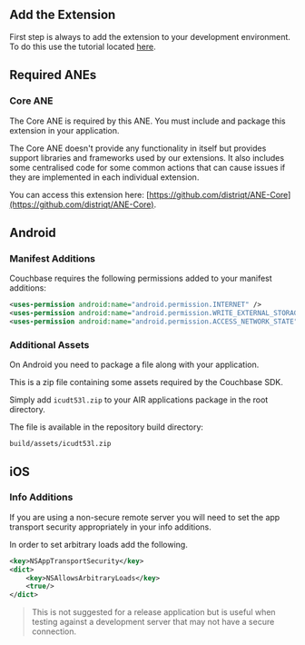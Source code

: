 
## Add the Extension

First step is always to add the extension to your development environment. 
To do this use the tutorial located [here](http://airnativeextensions.com/knowledgebase/tutorial/1).



## Required ANEs

### Core ANE

The Core ANE is required by this ANE. You must include and package this extension in your application.

The Core ANE doesn't provide any functionality in itself but provides support libraries and frameworks used by our extensions.
It also includes some centralised code for some common actions that can cause issues if they are implemented in each individual extension.

You can access this extension here: [https://github.com/distriqt/ANE-Core](https://github.com/distriqt/ANE-Core).




## Android 


### Manifest Additions

Couchbase requires the following permissions added to your manifest additions:

```xml
<uses-permission android:name="android.permission.INTERNET" />
<uses-permission android:name="android.permission.WRITE_EXTERNAL_STORAGE" />
<uses-permission android:name="android.permission.ACCESS_NETWORK_STATE" />
```


### Additional Assets

On Android you need to package a file along with your application.

This is a zip file containing some assets required by the Couchbase SDK.

Simply add `icudt53l.zip` to your AIR applications package in the root directory.

The file is available in the repository build directory:

```
build/assets/icudt53l.zip
```



## iOS

### Info Additions

If you are using a non-secure remote server you will need to set the app transport security 
appropriately in your info additions.

In order to set arbitrary loads add the following.

```xml
<key>NSAppTransportSecurity</key>
<dict>
    <key>NSAllowsArbitraryLoads</key>
    <true/>
</dict>
```

>
> This is not suggested for a release application but is useful when testing
> against a development server that may not have a secure connection.
>


